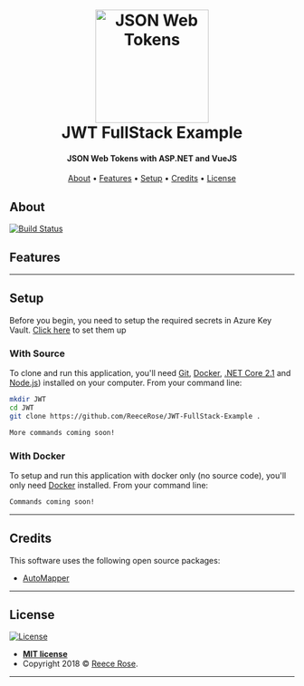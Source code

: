 <h1 align="center">
    <a href="https://reecerose.com/projects/JWTExample">
        <img src="https://static.reecerose.com/images/projects/JWTExample/git-header.png" title="JSON Web   Tokens" alt="JSON Web Tokens"  width="200">
    </a>
    <br>
    JWT FullStack Example
    <br>
</h1>

<h4 align="center">
    JSON Web Tokens with ASP.NET and VueJS
</h4>

<p align="center">
    <a href="#about">About</a> •
    <a href="#features">Features</a> •
    <a href="#setup">Setup</a> •
    <a href="#credits">Credits</a> •
    <a href="#license">License</a>
</p>

## About
[![Build Status](https://dev.azure.com/ReeceRose/JWT/_apis/build/status/JWT?branchName=master)](https://dev.azure.com/ReeceRose/JWT/_build/latest?definitionId=6?branchName=master)
## Features

---


## Setup

Before you begin, you need to setup the required secrets in Azure Key Vault. [Click here](SECRETS.md) to set them up

### With Source

To clone and run this application, you'll need [Git](https://git-scm.com), [Docker](https://www.docker.com/products/docker-desktop), [.NET Core 2.1](https://www.microsoft.com/net/download) and [Node.js](https://nodejs.org/en/download/)) installed on your computer. 
From your command line:

```bash
mkdir JWT
cd JWT
git clone https://github.com/ReeceRose/JWT-FullStack-Example .

More commands coming soon!
```

### With Docker

To setup and run this application with docker only (no source code), you'll only need [Docker](https://www.docker.com/) installed. 
From your command line:
```bash
Commands coming soon!
```

---

## Credits

This software uses the following open source packages:

- [AutoMapper](https://automapper.org/)

---

## License

[![License](http://img.shields.io/:license-mit-blue.svg?style=flat-square)](http://badges.mit-license.org)

- **[MIT license](http://opensource.org/licenses/mit-license.php)**
- Copyright 2018 © <a href="http://reecerose.com" target="_blank">Reece Rose</a>.

---
